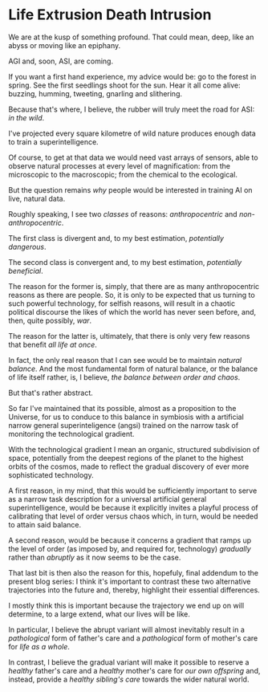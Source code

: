 # Life Extrusion Death Intrusion

We are at the kusp of something profound. That could mean, deep, like
an abyss or moving like an epiphany.

AGI and, soon, ASI, are coming.

If you want a first hand experience, my advice would be: go to the
forest in spring. See the first seedlings shoot for the sun. Hear it
all come alive: buzzing, humming, tweeting, gnarling and slithering.

Because that's where, I believe, the rubber will truly meet the road
for ASI: *in the wild*.

I've projected every square kilometre of wild nature produces enough
data to train a superintelligence. 

Of course, to get at that data we would need vast arrays of sensors,
able to observe natural processes at every level of magnification:
from the microscopic to the macroscopic; from the chemical to the
ecological.

But the question remains *why* people would be interested in training
AI on live, natural data.

Roughly speaking, I see two *classes* of reasons: *anthropocentric* and
*non-anthropocentric*.

The first class is divergent and, to my best estimation, *potentially
dangerous*.

The second class is convergent and, to my best estimation,
*potentially beneficial*.

The reason for the former is, simply, that there are as many
anthropocentric reasons as there are people. So, it is only to be
expected that us turning to such powerful technology, for selfish
reasons, will result in a chaotic political discourse the likes of
which the world has never seen before, and, then, quite possibly,
*war*.

The reason for the latter is, ultimately, that there is only very few
reasons that benefit *all life at once*.

In fact, the only real reason that I can see would be to maintain
*natural balance*. And the most fundamental form of natural balance,
or the balance of life itself rather, is, I believe, *the balance
between order and chaos*.

But that's rather abstract. 

So far I've maintained that its possible, almost as a proposition to
the Universe, for us to conduce to this balance in symbiosis with a
artificial narrow general superinteligence (angsi) trained on the
narrow task of monitoring the technological gradient.

With the technological gradient I mean an organic, structured
subdivision of space, potentially from the deepest regions of the
planet to the highest orbits of the cosmos, made to reflect the
gradual discovery of ever more sophisticated technology.

A first reason, in my mind, that this would be sufficiently important
to serve as a narrow task description for a universal artificial
general superintelligence, would be because it explicitly invites a
playful process of calibrating that level of order versus chaos which,
in turn, would be needed to attain said balance.

A second reason, would be because it concerns a gradient that ramps up
the level of order (as imposed by, and required for, technology)
*gradually* rather than *abruptly* as it now seems to be the case.

That last bit is then also the reason for this, hopefuly, final
addendum to the present blog series: I think it's important to
contrast these two alternative trajectories into the future and,
thereby, highlight their essential differences.

I mostly think this is important because the trajectory we end
up on will determine, to a large extend, what our lives will be like.

In particular, I believe the abrupt variant will almost inevitably
result in a *pathological* form of father's care and a *pathological*
form of mother's care for *life as a whole*.

In contrast, I believe the gradual variant will make it possible to
reserve a *healthy* father's care and a *healthy* mother's care for
*our own offspring* and, instead, provide a *healthy sibling's care*
towards the wider natural world.

